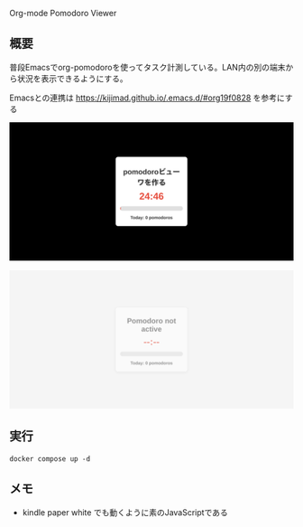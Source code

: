 Org-mode Pomodoro Viewer

## 概要

普段Emacsでorg-pomodoroを使ってタスク計測している。LAN内の別の端末から状況を表示できるようにする。

Emacsとの連携は https://kijimad.github.io/.emacs.d/#org19f0828 を参考にする

![images](./docs/active.png)

![images](./docs/inactive.png)

## 実行

```
docker compose up -d
```

## メモ

- kindle paper white でも動くように素のJavaScriptである
